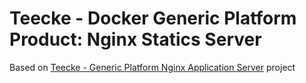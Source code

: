 # Teecke - Docker Generic Platform Product: Nginx Statics Server

Based on [Teecke - Generic Platform Nginx Application Server](https://github.com/teecke/gp-nginx) project
